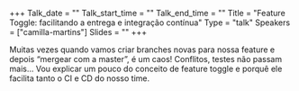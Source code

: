 +++
Talk_date = ""
Talk_start_time = ""
Talk_end_time = ""
Title = "Feature Toggle: facilitando a entrega e integração contínua"
Type = "talk"
Speakers = ["camilla-martins"]
Slides = ""
+++

Muitas vezes quando vamos criar branches novas para nossa feature e depois “mergear com a master”, é um caos! Conflitos, testes não passam mais… Vou explicar um pouco do conceito de feature toggle e porquê ele facilita tanto o CI e CD do nosso time.